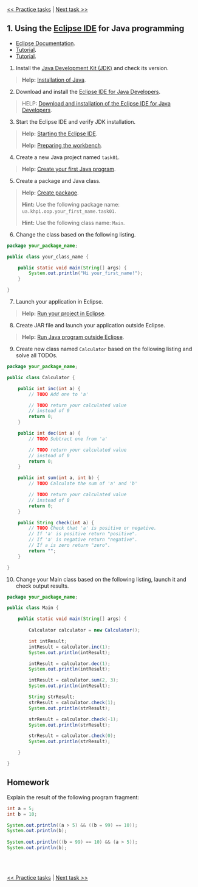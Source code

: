 [<< Practice tasks](readme.md#practice) | [Next task >>](task02.md)

<span id="task_01"></span>
## 1. Using the [Eclipse IDE](https://www.eclipse.org/ide/) for Java programming

- [Eclipse Documentation](http://help.eclipse.org/).
- [Tutorial](https://www.tutorialspoint.com/eclipse).
- [Tutorial](https://www.vogella.com/tutorials/Eclipse/article.html).

1) Install the [Java Development Kit (JDK)](https://adoptopenjdk.net/?variant=openjdk11&jvmVariant=hotspot) and check its version.

> **Help:** [Installation of Java](https://www.vogella.com/tutorials/JavaIntroduction/article.html#installation-of-java).
	
2) Download and install the [Eclipse IDE for Java Developers](https://eclipse.org/downloads/eclipse-packages/).

> HELP: [Download and installation of the Eclipse IDE for Java Developers](https://www.vogella.com/tutorials/Eclipse/article.html#download-and-installation-of-the-eclipse-ide-for-java-developers).

3) Start the Eclipse IDE and verify JDK installation.

> **Help:** [Starting the Eclipse IDE](https://www.vogella.com/tutorials/Eclipse/article.html#starting-the-eclipse-ide).
>
> **Help:** [Preparing the workbench](https://help.eclipse.org/2019-09/topic/org.eclipse.jdt.doc.user/gettingStarted/qs-2.htm).
	
4) Create a new Java project named `task01`.

> **Help:** [Create your first Java program](https://www.vogella.com/tutorials/Eclipse/article.html#create-your-first-java-program).

5) Create a package and Java class.
	
> **Help:** [Create package](https://www.vogella.com/tutorials/Eclipse/article.html#create-package).
>
> **Hint:** Use the following package name: `ua.khpi.oop.your_first_name.task01`.
>
> **Hint:** Use the following class name: `Main`.
	
6) Change the class based on the following listing.

```java
package your_package_name;

public class your_class_name {

	public static void main(String[] args) {
		System.out.println("Hi your_first_name!");
	}

}
```

7) Launch your application in Eclipse.

> **Help:** [Run your project in Eclipse](https://www.vogella.com/tutorials/Eclipse/article.html#run-your-project-in-eclipse).

8) Create JAR file and launch your application outside Eclipse.

> **Help:** [Run Java program outside Eclipse](https://www.vogella.com/tutorials/Eclipse/article.html#run-java-program-outside-eclipse).

9) Create new class named `Calculator` based on the following listing and solve all TODOs.

```java
package your_package_name;

public class Calculator {

	public int inc(int a) {
		// TODO Add one to 'a'

		// TODO return your calculated value
		// instead of 0
		return 0;
	}

	public int dec(int a) {
		// TODO Subtract one from 'a'

		// TODO return your calculated value
		// instead of 0
		return 0;
	}

	public int sum(int a, int b) {
		// TODO Calculate the sum of 'a' and 'b'

		// TODO return your calculated value
		// instead of 0
		return 0;
	}

	public String check(int a) {
		// TODO Check that 'a' is positive or negative.
		// If 'a' is positive return "positive".
		// If 'a' is negative return "negative".
		// If a is zero return "zero".
		return "";
	}

}
```

10) Change your Main class based on the following listing, launch it and check output results.

```java
package your_package_name;

public class Main {

	public static void main(String[] args) {
		
		Calculator calculator = new Calculator();

		int intResult;
		intResult = calculator.inc(1);
		System.out.println(intResult);

		intResult = calculator.dec(1);
		System.out.println(intResult);

		intResult = calculator.sum(2, 3);
		System.out.println(intResult);

		String strResult;
		strResult = calculator.check(1);
		System.out.println(strResult);

		strResult = calculator.check(-1);
		System.out.println(strResult);

		strResult = calculator.check(0);
		System.out.println(strResult);

	}

}

```

<span id="task_01_homework"></span>
## Homework

Explain the result of the following program fragment:

```java
int a = 5;
int b = 10;

System.out.println((a > 5) && ((b = 99) == 10));
System.out.println(b);
		
System.out.println(((b = 99) == 10) && (a > 5));
System.out.println(b);
```

<br><br>

[<< Practice tasks](readme.md#practice) | [Next task >>](task02.md)

